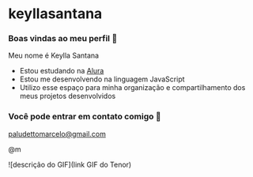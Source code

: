 # keyllasantana

### Boas vindas ao meu perfil 💙

Meu nome é Keylla Santana

- Estou estudando na [Alura](https://www.alura.com.br)
- Estou me desenvolvendo na linguagem JavaScript
- Utilizo esse espaço para minha organização e compartilhamento dos meus projetos desenvolvidos

### Você pode entrar em contato comigo 📧

paludettomarcelo@gmail.com

@m

![descrição do GIF](link GIF do Tenor)
